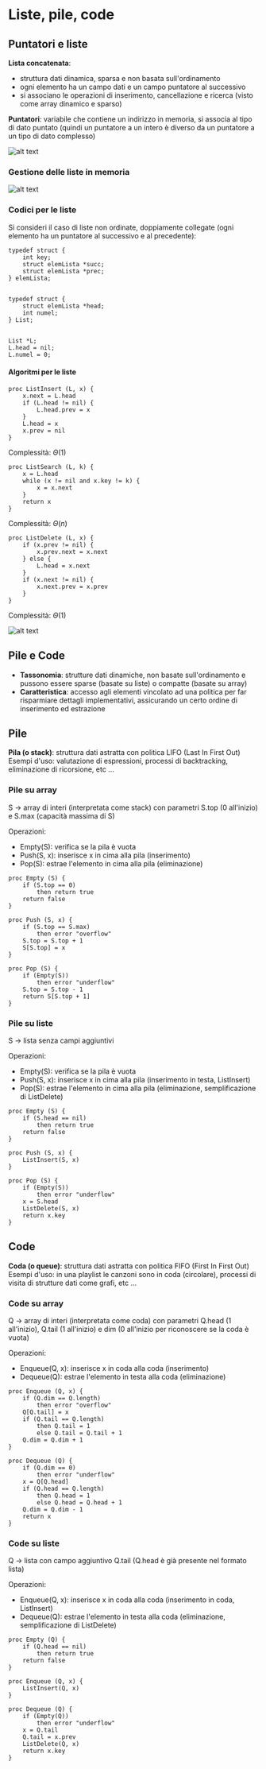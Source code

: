 # Liste, pile, code

## Puntatori e liste
**Lista concatenata**:
- struttura dati dinamica, sparsa e non basata sull'ordinamento
- ogni elemento ha un campo dati e un campo puntatore al successivo
- si associano le operazioni di inserimento, cancellazione e ricerca (visto come array dinamico e sparso)

**Puntatori**: variabile che contiene un indirizzo in memoria, si associa al tipo di dato puntato (quindi un puntatore a un intero è diverso da un puntatore a un tipo di dato complesso)

![alt text](images/05_01.png)

### Gestione delle liste in memoria
![alt text](images/05_02.png)

### Codici per le liste

Si consideri il caso di liste non ordinate, doppiamente collegate (ogni elemento ha un puntatore al successivo e al precedente):

```pseudocode
typedef struct {
    int key;
    struct elemLista *succ;
    struct elemLista *prec;
} elemLista;


typedef struct {
    struct elemLista *head;
    int numel;
} List;


List *L;
L.head = nil;
L.numel = 0;
```
#### Algoritmi per le liste
```pseudocode
proc ListInsert (L, x) {
    x.next = L.head
    if (L.head != nil) {
        L.head.prev = x
    }
    L.head = x
    x.prev = nil
}
```
Complessità: $\Theta(1)$
```pseudocode
proc ListSearch (L, k) {
    x = L.head
    while (x != nil and x.key != k) {
        x = x.next
    }
    return x
}
```
Complessità: $\Theta(n)$
```pseudocode
proc ListDelete (L, x) {
    if (x.prev != nil) {
        x.prev.next = x.next
    } else {
        L.head = x.next
    }
    if (x.next != nil) {
        x.next.prev = x.prev
    }
}
```
Complessità: $\Theta(1)$

![alt text](images/05_03.png)

## Pile e Code
- **Tassonomia**: strutture dati dinamiche, non basate sull'ordinamento e pussono essere sparse (basate su liste) o compatte (basate su array)
- **Caratteristica**: accesso agli elementi vincolato ad una politica per far risparmiare dettagli implementativi, assicurando un certo ordine di inserimento ed estrazione

## Pile
**Pila (o stack)**: struttura dati astratta con politica LIFO (Last In First Out)  
Esempi d'uso: valutazione di espressioni, processi di backtracking, eliminazione di ricorsione, etc ...

### Pile su array
S -> array di interi (interpretata come stack) con parametri S.top (0 all'inizio) e S.max (capacità massima di S)

Operazioni:
- Empty(S): verifica se la pila è vuota
- Push(S, x): inserisce x in cima alla pila (inserimento)
- Pop(S): estrae l'elemento in cima alla pila (eliminazione)

```pseudocode
proc Empty (S) {
    if (S.top == 0)
        then return true
    return false
}
```

```pseudocode
proc Push (S, x) {
    if (S.top == S.max) 
        then error "overflow"
    S.top = S.top + 1
    S[S.top] = x
}
```

```pseudocode
proc Pop (S) {
    if (Empty(S)) 
        then error "underflow"
    S.top = S.top - 1
    return S[S.top + 1]
}
```

### Pile su liste
S -> lista senza campi aggiuntivi

Operazioni:
- Empty(S): verifica se la pila è vuota
- Push(S, x): inserisce x in cima alla pila (inserimento in testa, ListInsert)
- Pop(S): estrae l'elemento in cima alla pila (eliminazione, semplificazione di ListDelete)

```pseudocode
proc Empty (S) {
    if (S.head == nil)
        then return true
    return false
}
```

```pseudocode
proc Push (S, x) {
    ListInsert(S, x)
}
```

```pseudocode
proc Pop (S) {
    if (Empty(S)) 
        then error "underflow"
    x = S.head
    ListDelete(S, x)
    return x.key
}
```

## Code
**Coda (o queue)**: struttura dati astratta con politica FIFO (First In First Out)  
Esempi d'uso: in una playlist le canzoni sono in coda (circolare), processi di visita di strutture dati come grafi, etc ...

### Code su array
Q -> array di interi (interpretata come coda) con parametri Q.head (1 all'inizio), Q.tail (1 all'inizio) e dim (0 all'inizio per riconoscere se la coda è vuota)

Operazioni:
- Enqueue(Q, x): inserisce x in coda alla coda (inserimento)
- Dequeue(Q): estrae l'elemento in testa alla coda (eliminazione)

```pseudocode
proc Enqueue (Q, x) {
    if (Q.dim == Q.length)
        then error "overflow"
    Q[Q.tail] = x
    if (Q.tail == Q.length)
        then Q.tail = 1
        else Q.tail = Q.tail + 1
    Q.dim = Q.dim + 1
}
```

```pseudocode
proc Dequeue (Q) {
    if (Q.dim == 0)
        then error "underflow"
    x = Q[Q.head]
    if (Q.head == Q.length)
        then Q.head = 1
        else Q.head = Q.head + 1
    Q.dim = Q.dim - 1
    return x
}
```

### Code su liste
Q -> lista con campo aggiuntivo Q.tail (Q.head è già presente nel formato lista)

Operazioni:
- Enqueue(Q, x): inserisce x in coda alla coda (inserimento in coda, ListInsert)
- Dequeue(Q): estrae l'elemento in testa alla coda (eliminazione, semplificazione di ListDelete)

```pseudocode
proc Empty (Q) {
    if (Q.head == nil)
        then return true
    return false
}
```

```pseudocode
proc Enqueue (Q, x) {
    ListInsert(Q, x)
}
```

```pseudocode
proc Dequeue (Q) {
    if (Empty(Q))
        then error "underflow"
    x = Q.tail
    Q.tail = x.prev
    ListDelete(Q, x)
    return x.key
}
```